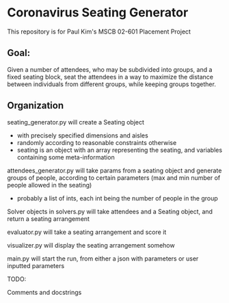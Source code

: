 # Coronavirus Seating Generator

This repository is for Paul Kim's MSCB 02-601 Placement Project

## Goal: 
Given a number of attendees, who may be subdivided into groups, and a fixed seating block, seat the attendees in a way to maximize the distance between individuals from different groups, while keeping groups together. 

## Organization
seating_generator.py will create a Seating object 
* with precisely specified dimensions and aisles
* randomly according to reasonable constraints otherwise
* seating is an object with an array representing the seating, and variables containing some meta-information

attendees_generator.py will take params from a seating object and generate groups of people, according to certain parameters (max and min number of people allowed in the seating)
* probably a list of ints, each int being the number of people in the group

Solver objects in solvers.py will take attendees and a Seating object, and return a seating arrangement

evaluator.py will take a seating arrangement and score it

visualizer.py will display the seating arrangement somehow

main.py will start the run, from either a json with parameters or user inputted parameters

TODO:

Comments and docstrings
